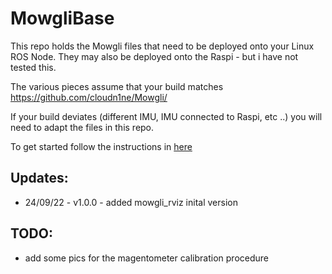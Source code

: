 # MowgliBase

This repo holds the Mowgli files that need to be deployed onto your Linux ROS Node.
They may also be deployed onto the Raspi - but i have not tested this.

The various pieces assume that your build matches https://github.com/cloudn1ne/Mowgli/ 

If your build deviates (different IMU, IMU connected to Raspi, etc ..) you will need to adapt the files in this repo.

To get started follow the instructions in [here](help/Setup.md)

## Updates:

* 24/09/22 - v1.0.0 - added mowgli_rviz inital version

## TODO:

* add some pics for the magentometer calibration procedure

